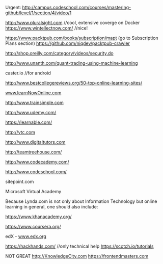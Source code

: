 
Urgent: http://campus.codeschool.com/courses/mastering-github/level/1/section/4/video/1

http://www.pluralsight.com //cool, extensive coverge on Docker
https://www.wintellectnow.com/ //nice!

https://www.packtpub.com/books/subscription/mapt (go to Subscription Plans section)
https://github.com/niqdev/packtpub-crawler

http://shop.oreilly.com/category/videos/security.do

http://www.unanth.com/quant-trading-using-machine-learning

caster.io //for android

http://www.bestcollegereviews.org/50-top-online-learning-sites/


www.learnNowOnline.com

http://www.trainsimple.com

http://www.udemy.com/

https://learnable.com/

http://vtc.com

http://www.digitaltutors.com

http://teamtreehouse.com/

http://www.codecademy.com/

http://www.codeschool.com/

sitepoint.com


Microsoft Virtual Academy

Because Lynda.com is not only about Information Technology but online learning in general, one should also include:

https://www.khanacademy.org/

https://www.coursera.org/

edX - www.edx.org

https://hackhands.com/ //only technical help
https://scotch.io/tutorials

NOT GREAT
http://KnowledgeCity.com
https://frontendmasters.com
